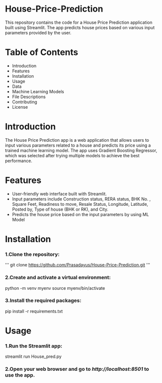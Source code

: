 # House-Price-Prediction
This repository contains the code for a House Price Prediction application built using Streamlit. The app predicts house prices based on various input parameters provided by the user.

# Table of Contents
* Introduction
* Features
* Installation
* Usage
* Data
* Machine Learning Models
* File Descriptions
* Contributing
* License

# Introduction
The House Price Prediction app is a web application that allows users to input various parameters related to a house and predicts its price using a trained machine learning model. The app uses Gradient Boosting Regressor, which was selected after trying multiple models to achieve the best performance.

# Features
* User-friendly web interface built with Streamlit.
* Input parameters include Construction status, RERA status, BHK No. , Square Feet, Readiness to move, Resale Status, Longitude, Latitude, Posted by, Type of house (BHK or RK), and City.
* Predicts the house price based on the input parameters by using ML Model

# Installation
### 1.Clone the repository:
''' 
git clone https://github.com/Prasadayus/House-Price-Prediction.git 
'''

### 2.Create and activate a virtual environment:
python -m venv myenv
source myenv/bin/activate 

### 3.Install the required packages:
pip install -r requirements.txt

# Usage
### 1.Run the Streamlit app:
streamlit run House_pred.py

### 2.Open your web browser and go to *http://localhost:8501* to use the app.


